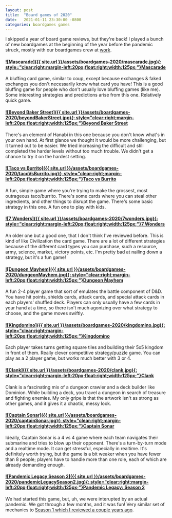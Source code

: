```yaml
---
layout: post
title:  "Board games of 2020"
date:   2021-01-11 23:30:00 -0800
categories: boardgames games
---
```


I skipped a year of board game reviews, but they're back! I played a bunch of new boardgames at the beginning of the year before the pandemic struck, mostly with our boardgames crew at [work](https://mapbox.com). 

#### [![Mascarade]({{ site.url }}/assets/boardgames-2020/mascarade.jpg){: style="clear:right;margin-left:20px;float:right;width:125px;"}](https://www.amazon.com/dp/B00E97DWKA)[Mascarade](https://www.amazon.com/dp/B00E97DWKA)
A bluffing card game, similar to coup, except because exchanges & faked exchanges you don't necessarily know what card you have! This is a good bluffing game for people who don't usually love bluffing games (like me). Some interesting strategies and predictions arise from this one. Relatively quick game.

#### [![Beyond Baker Street]({{ site.url }}/assets/boardgames-2020/beyondBakerStreet.jpg){: style="clear:right;margin-left:20px;float:right;width:125px;"}](https://www.amazon.com/Z-Man-Games-ZM7670-Beyond-Street/dp/B01EYE2XEI/)[Beyond Baker Street](https://www.amazon.com/Z-Man-Games-ZM7670-Beyond-Street/dp/B01EYE2XEI/)
There's an element of Hanabi in this one because you don't know what's in your own hand. At first glance we thought it would be more challenging, but it turned out to be easier. We tried increasing the difficult and still completed the harder levels without too much trouble. We didn't get a chance to try it on the hardest setting.

#### [![Taco vs Burrito]({{ site.url }}/assets/boardgames-2020/tacoVsBurrito.jpg){: style="clear:right;margin-left:20px;float:right;width:125px;"}](https://www.amazon.com/dp/B07JZTBV9C)[Taco vs Burrito](https://www.amazon.com/dp/B07JZTBV9C)
A fun, simple game where you're trying to make the grossest, most outrageous taco/burrito. There's some cards where you can steal other ingredients, and other things to disrupt the game. There's some basic strategy in this one. A fun one to play with kids.

#### [![7 Wonders]({{ site.url }}/assets/boardgames-2020/7wonders.jpg){: style="clear:right;margin-left:20px;float:right;width:125px;"}](https://www.amazon.com/dp/B08F65MX4L/)[7 Wonders](https://www.amazon.com/dp/B08F65MX4L/)
An older one but a good one, that I don't think I've reviewed before. This is kind of like Civilization the card game. There are a lot of different strategies because of the different card types you can purchase, such a resource, army, science, market, victory points, etc. I'm pretty bad at nailing down a strategy, but it's a fun game! 

#### [![Dungeon Mayhem]({{ site.url }}/assets/boardgames-2020/dungeonMayhem.jpg){: style="clear:right;margin-left:20px;float:right;width:125px;"}](https://www.amazon.com/dp/B07GW2195F/)[Dungeon Mayhem](https://www.amazon.com/dp/B07GW2195F/)
A fun 2-4 player game that sort of emulates the battle component of D&D. You have hit points, shields cards, attack cards, and special attack cards in each players' shuffled deck. Players can only usually have a few cards in your hand at a time, so there isn't much agonizing over what strategy to choose, and the game moves swiftly. 

#### [![Kingdomino]({{ site.url }}/assets/boardgames-2020/kingdomino.jpg){: style="clear:right;margin-left:20px;float:right;width:125px;"}](https://www.amazon.com/dp/B01N3A4070)[Kingdomino](https://www.amazon.com/dp/B01N3A4070)
Each player takes turns getting square tiles and building their 5x5 kingdom in front of them. Really clever competitive strategy/puzzle game. You can play as a 2 player game, but works much better with 3 or 4.

#### [![Clank]({{ site.url }}/assets/boardgames-2020/clank.jpg){: style="clear:right;margin-left:20px;float:right;width:125px;"}](https://www.amazon.com/dp/B01KAC6268)[Clank](https://www.amazon.com/dp/B01KAC6268)
Clank is a fascinating mix of a dungeon crawler and a deck builder like Dominion. While building a deck, you travel a dungeon in search of treasure and fighting enemies. My only gripe is that the artwork isn't as strong as other games, and it gives it a chaotic, messy look.

#### [![Captain Sonar]({{ site.url }}/assets/boardgames-2020/captainSonar.jpg){: style="clear:right;margin-left:20px;float:right;width:125px;"}](https://www.amazon.com/dp/B01EZUCHOC)[Captain Sonar](https://www.amazon.com/dp/B01EZUCHOC)
Ideally, Captain Sonar is a 4 vs 4 game where each team navigates their submarine and tries to blow up their opponent. There's a turn-by-turn mode and a realtime mode. It can get stressful, especially in realtime. It's definitely worth trying, but the game is a bit weaker when you have fewer than 8 people; players have to handle more than one role, each of which are already demanding enough.


#### [![Pandemic Legacy Season 2]({{ site.url }}/assets/boardgames-2020/pandemicLegacySeason2.jpg){: style="clear:right;margin-left:20px;float:right;width:125px;"}](https://www.amazon.com/dp/B0716K46YP)[Pandemic Legacy: Season 2](https://www.amazon.com/dp/B0716K46YP)
We had started this game, but, uh, we were interupted by an actual pandemic. We got through a few months, and it was fun! Very similar set of mechanics to [Season 1 which I reviewed a couple years ago](/posts/pandemic-legacy-season-1).







